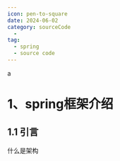 ```yaml
---
icon: pen-to-square
date: 2024-06-02
category: sourceCode
  - 
tag:
  - spring
  - source code
---
```

a
# 1、spring框架介绍

## 1.1 引言

什么是架构